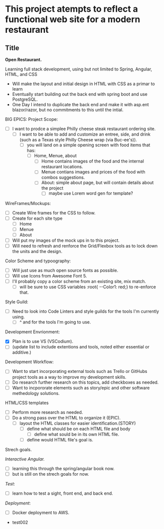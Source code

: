 # This project atempts to reflect a functional web site for a modern restaurant

## Title

**Open Restaurant.**

Learning full stack development, using but not limited to Spring, Angular, HTML, and CSS

* Will make the layout and initial design in HTML with CSS as a primar to learn
* Eventually start building out the back end with spring boot and use PostgreSQL.
* One Day I intend to duplicate the back end and make it with asp.ent blazor/razor, but no commitments to this until the intial.

BIG EPICS:
Project Scope:

* [ ] I want to prodce a simplee Philly cheese steak restaurant ordering site.
  * [ ] I want to be able to add and customize an entree, side, and drink (such as a Texas style Philly Cheese wrap (via Buc-ee's)).
    * [ ] you will land on a simple opening screen with food items that has:
      * [ ] Home, Menue, about
        * [ ] Home contains images of the food and the internal restaurant locations.
        * [ ] Menue contians images and prices of the food with combos suggestions.
        * [ ] About: simple about page, but will contain details about the project
          * [ ] maybe use Lorem word gen for template?

WireFrames/Mockups:

* [ ] Create Wire frames for the CSS to follow.
* [ ] Create for each site type
  * [ ] Home
  * [ ] Menue
  * [ ] About
* [ ] Will put my images of the mock ups in to this project.
* [ ] Will need to refresh and renforce the Grid/Flexbox tools as to lock down the units and the design.

Color Scheme and typoography:

* [ ] Will just use as much open source fonts as possible.
* [ ] Will use Icons from Awesome Font 5.
* [ ] I'll probably copy a color scheme from an existing site, mix match.
  * [ ] will be sure to use CSS variables :root{ --Color1: red;} to re-enforce that.

Style Guild:

* [ ] Need to look into Code Linters and style guilds for the tools I'm currently using.
  * [ ] ^ and for the tools I'm going to use.

Development Envrionment:

* [x] Plan is to use VS (VSCodium).
* [ ] (update list to include extentions and tools, noted either essential or additive.)

Development Workflow:

* [ ] Want to start incorporating external tools such as Trello or GitHubs project tools as a way to improve my development skills.
* [ ] Do research further research on this topics, add checkboxes as needed.
* [ ] Want to incpororate elements such as story/epic and other software methedology solutions.

HTML/CSS templates

* [ ] Perform more research as needed.
* [ ] Do a strong pass over the HTML to organize it (EPIC).
  * [ ] layout the HTML classes for easier identification.(STORY)
    * [ ] define what should be on each HTML file and body
      * [ ] define what sould be in its own HTML file.
    * [ ] define would HTML file's goal is.

Strech goals.

*Interactive Angular.*

* [ ] learning this through the spring/angular book now.
* [ ] but is still on the strech goals for now.

*Test*:

* [ ] learn how to test a sight, front end, and back end.

*Deployment*:

* [ ] Docker deployment to AWS.
- test002

